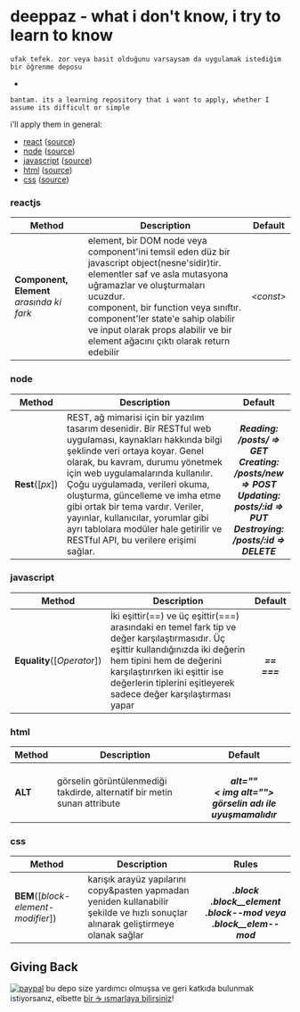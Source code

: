 deeppaz - what i don't know, i try to learn to know
=======================


```
ufak tefek. zor veya basit olduğunu varsaysam da uygulamak istediğim bir öğrenme deposu
```
-
```
bantam. its a learning repository that i want to apply, whether I assume its difficult or simple
```

i'll apply them in general:
* [react](https://github.com/deeppaz/30seconds#react) ([source](https://github.com/30-seconds/30-seconds-of-react))
* [node](https://github.com/deeppaz/30seconds#node) ([source](https://github.com/30-seconds/30-seconds-of-code))
* [javascript](https://github.com/deeppaz/30seconds#javascript) ([source](https://github.com/30-seconds/30-seconds-of-code))
* [html](https://github.com/deeppaz/30seconds#html) ([source](https://github.com/30-seconds/30-seconds-of-interviews))
* [css](https://github.com/deeppaz/30seconds#css) ([source](https://github.com/30-seconds/30-seconds-of-css))



### reactjs

| Method | Description | Default |
| --- | --- | :--: |
| <b>Component, Element</b> <i>arasında ki fark</i> | element, bir DOM node veya component'ini temsil eden düz bir javascript object(nesne'sidir)tir. elementler saf ve asla mutasyona uğramazlar ve oluşturmaları ucuzdur. <br> component, bir function veya sınıftır. component'ler state'e sahip olabilir ve input olarak props alabilir ve bir element ağacını çıktı olarak return edebilir | *&lt;const&gt;* |



### node

| Method | Description | Default |
| --- | --- | :--: |
| <b>Rest</b>([<i>px</i>]) | REST, ağ mimarisi için bir yazılım tasarım desenidir. Bir RESTful web uygulaması, kaynakları hakkında bilgi şeklinde veri ortaya koyar. Genel olarak, bu kavram, durumu yönetmek için web uygulamalarında kullanılır. Çoğu uygulamada, verileri okuma, oluşturma, güncelleme ve imha etme gibi ortak bir tema vardır. Veriler, yayınlar, kullanıcılar, yorumlar gibi ayrı tablolara modüler hale getirilir ve RESTful API, bu verilere erişimi sağlar. | *<b> <br> Reading: /posts/ => GET <br> Creating: /posts/new => POST <br> Updating: posts/:id => PUT <br>Destroying: /posts/:id => DELETE <br> </b>* |



### javascript

| Method | Description | Default |
| --- | --- | :--: |
| <b>Equality</b>([<i>Operator</i>]) | İki eşittir(==) ve üç eşittir(===) arasındaki en temel fark tip ve değer karşılaştırmasıdır. Üç eşittir kullandığınızda iki değerin hem tipini hem de değerini karşılaştırırken iki eşittir ise değerlerin tiplerini eşitleyerek sadece değer karşılaştırması yapar | *<b> <br> ==  <br> === <br> </b>* |



### html

| Method | Description | Default |
| --- | --- | :--: |
| <b>ALT</b> | görselin görüntülenmediği takdirde, alternatif bir metin sunan attribute  | *<b> <br> alt=""  <br> < img alt=""> <br> görselin adı ile uyuşmamalıdır<br> </b>* |



### css

| Method | Description | Rules |
| --- | --- | :--: |
| <b>BEM</b>([<i>block-element-modifier</i>]) | karışık arayüz yapılarını copy&pasten yapmadan yeniden kullanabilir şekilde ve hızlı sonuçlar alınarak geliştirmeye olanak sağlar | *<b> <br /> .block <br/> .block__element <br/> .block--mod veya .block__elem--mod <b/>* |



## Giving Back

[![paypal](https://www.paypalobjects.com/en_US/i/btn/btn_donate_SM.gif)](https://streamlabs.com/enso/tip) bu depo size yardımcı olmuşsa ve geri katkıda bulunmak istiyorsanız, elbette [bir ☕ ısmarlaya bilirsiniz](https://streamlabs.com/enso/tip)!

[npm-img]: https://img.shields.io/npm/v/3d-force-graph.svg
[npm-url]: https://npmjs.org/package/3d-force-graph
[build-size-img]: https://img.shields.io/bundlephobia/minzip/3d-force-graph.svg
[build-size-url]: https://bundlephobia.com/result?p=3d-force-graph
[dependencies-img]: https://img.shields.io/david/vasturiano/3d-force-graph.svg
[dependencies-url]: https://david-dm.org/vasturiano/3d-force-graph
